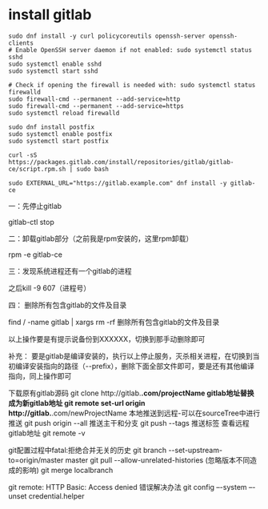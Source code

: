 # install gitlab

```
sudo dnf install -y curl policycoreutils openssh-server openssh-clients
# Enable OpenSSH server daemon if not enabled: sudo systemctl status sshd
sudo systemctl enable sshd
sudo systemctl start sshd

# Check if opening the firewall is needed with: sudo systemctl status firewalld
sudo firewall-cmd --permanent --add-service=http
sudo firewall-cmd --permanent --add-service=https
sudo systemctl reload firewalld

sudo dnf install postfix
sudo systemctl enable postfix
sudo systemctl start postfix

curl -sS https://packages.gitlab.com/install/repositories/gitlab/gitlab-ce/script.rpm.sh | sudo bash

sudo EXTERNAL_URL="https://gitlab.example.com" dnf install -y gitlab-ce

```




一：先停止gitlab

gitlab-ctl stop

二：卸载gitlab部分（之前我是rpm安装的，这里rpm卸载）

rpm  -e  gitlab-ce

三：发现系统进程还有一个gitlab的进程

之后kill  -9  607（进程号）

四： 删除所有包含gitlab的文件及目录

find / -name gitlab | xargs rm -rf              删除所有包含gitlab的文件及目录


以上操作要是有提示说备份到XXXXXX，切换到那手动删除即可


补充：    要是gitlab是编译安装的，执行以上停止服务，灭杀相关进程，在切换到当初编译安装指向的路径（--prefix），删除下面全部文件即可，要是还有其他编译指向，同上操作即可


下载原有gitlab源码
git clone http://gitlab.**.com/projectName
gitlab地址替换成为新gitlab地址
git remote set-url origin http://gitlab.**.com/newProjectName
本地推送到远程-可以在sourceTree中进行推送
git push origin --all 推送主干和分支
git push --tags 推送标签
查看远程gitlab地址
git remote -v

git配置过程中fatal:拒绝合并无关的历史
git branch --set-upstream-to=origin/master master
git pull --allow-unrelated-histories    (忽略版本不同造成的影响)
git merge localbranch

git remote: HTTP Basic: Access denied 错误解决办法
git config –-system –-unset credential.helper 



